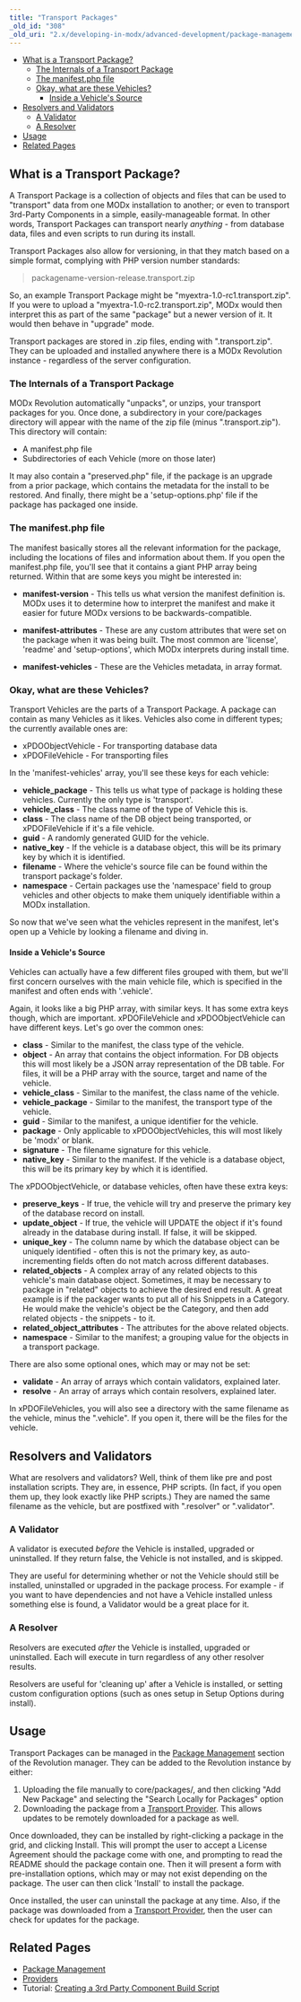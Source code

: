 ```yaml
---
title: "Transport Packages"
_old_id: "308"
_old_uri: "2.x/developing-in-modx/advanced-development/package-management/transport-packages"
---
```


- [What is a Transport Package?](#what-is-a-transport-package)
  - [The Internals of a Transport Package](#the-internals-of-a-transport-package)
  - [The manifest.php file](#the-manifestphp-file)
  - [Okay, what are these Vehicles?](#okay-what-are-these-vehicles)
    - [Inside a Vehicle's Source](#inside-a-vehicles-source)
- [Resolvers and Validators](#resolvers-and-validators)
  - [A Validator](#a-validator)
  - [A Resolver](#a-resolver)
- [Usage](#usage)
- [Related Pages](#related-pages)

## What is a Transport Package?

A Transport Package is a collection of objects and files that can be used to "transport" data from one MODx installation to another; or even to transport 3rd-Party Components in a simple, easily-manageable format. In other words, Transport Packages can transport nearly _anything_ - from database data, files and even scripts to run during its install.

Transport Packages also allow for versioning, in that they match based on a simple format, complying with PHP version number standards:

> packagename-version-release.transport.zip

So, an example Transport Package might be "myextra-1.0-rc1.transport.zip". If you were to upload a "myextra-1.0-rc2.transport.zip", MODx would then interpret this as part of the same "package" but a newer version of it. It would then behave in "upgrade" mode.

Transport packages are stored in .zip files, ending with ".transport.zip". They can be uploaded and installed anywhere there is a MODx Revolution instance - regardless of the server configuration.

### The Internals of a Transport Package

MODx Revolution automatically "unpacks", or unzips, your transport packages for you. Once done, a subdirectory in your core/packages directory will appear with the name of the zip file (minus ".transport.zip"). This directory will contain:

- A manifest.php file
- Subdirectories of each Vehicle (more on those later)

It may also contain a "preserved.php" file, if the package is an upgrade from a prior package, which contains the metadata for the install to be restored. And finally, there might be a 'setup-options.php' file if the package has packaged one inside.

### The manifest.php file

The manifest basically stores all the relevant information for the package, including the locations of files and information about them. If you open the manifest.php file, you'll see that it contains a giant PHP array being returned. Within that are some keys you might be interested in:

- **manifest-version** - This tells us what version the manifest definition is. MODx uses it to determine how to interpret the manifest and make it easier for future MODx versions to be backwards-compatible.

- **manifest-attributes** - These are any custom attributes that were set on the package when it was being built. The most common are 'license', 'readme' and 'setup-options', which MODx interprets during install time.

- **manifest-vehicles** - These are the Vehicles metadata, in array format.

### Okay, what are these Vehicles?

Transport Vehicles are the parts of a Transport Package. A package can contain as many Vehicles as it likes. Vehicles also come in different types; the currently available ones are:

- xPDOObjectVehicle - For transporting database data
- xPDOFileVehicle - For transporting files

In the 'manifest-vehicles' array, you'll see these keys for each vehicle:

- **vehicle\_package** - This tells us what type of package is holding these vehicles. Currently the only type is 'transport'.
- **vehicle\_class** - The class name of the type of Vehicle this is.
- **class** - The class name of the DB object being transported, or xPDOFileVehicle if it's a file vehicle.
- **guid** - A randomly generated GUID for the vehicle.
- **native\_key** - If the vehicle is a database object, this will be its primary key by which it is identified.
- **filename** - Where the vehicle's source file can be found within the transport package's folder.
- **namespace** - Certain packages use the 'namespace' field to group vehicles and other objects to make them uniquely identifiable within a MODx installation.

So now that we've seen what the vehicles represent in the manifest, let's open up a Vehicle by looking a filename and diving in.

#### Inside a Vehicle's Source

Vehicles can actually have a few different files grouped with them, but we'll first concern ourselves with the main vehicle file, which is specified in the manifest and often ends with '.vehicle'.

Again, it looks like a big PHP array, with similar keys. It has some extra keys though, which are important. xPDOFileVehicle and xPDOObjectVehicle can have different keys. Let's go over the common ones:

- **class** - Similar to the manifest, the class type of the vehicle.
- **object** - An array that contains the object information. For DB objects this will most likely be a JSON array representation of the DB table. For files, it will be a PHP array with the source, target and name of the vehicle.
- **vehicle\_class** - Similar to the manifest, the class name of the vehicle.
- **vehicle\_package** - Similar to the manifest, the transport type of the vehicle.
- **guid** - Similar to the manifest, a unique identifier for the vehicle.
- **package** - Only applicable to xPDOObjectVehicles, this will most likely be 'modx' or blank.
- **signature** - The filename signature for this vehicle.
- **native\_key** - Similar to the manifest. If the vehicle is a database object, this will be its primary key by which it is identified.

The xPDOObjectVehicle, or database vehicles, often have these extra keys:

- **preserve\_keys** - If true, the vehicle will try and preserve the primary key of the database record on install.
- **update\_object** - If true, the vehicle will UPDATE the object if it's found already in the database during install. If false, it will be skipped.
- **unique\_key** - The column name by which the database object can be uniquely identified - often this is not the primary key, as auto-incrementing fields often do not match across different databases.
- **related\_objects** - A complex array of any related objects to this vehicle's main database object. Sometimes, it may be necessary to package in "related" objects to achieve the desired end result. A great example is if the packager wants to put all of his Snippets in a Category. He would make the vehicle's object be the Category, and then add related objects - the snippets - to it.
- **related\_object\_attributes** - The attributes for the above related objects.
- **namespace** - Similar to the manifest; a grouping value for the objects in a transport package.

There are also some optional ones, which may or may not be set:

- **validate** - An array of arrays which contain validators, explained later.
- **resolve** - An array of arrays which contain resolvers, explained later.

In xPDOFileVehicles, you will also see a directory with the same filename as the vehicle, minus the ".vehicle". If you open it, there will be the files for the vehicle.

## Resolvers and Validators

What are resolvers and validators? Well, think of them like pre and post installation scripts. They are, in essence, PHP scripts. (In fact, if you open them up, they look exactly like PHP scripts.) They are named the same filename as the vehicle, but are postfixed with ".resolver" or ".validator".

### A Validator

A validator is executed _before_ the Vehicle is installed, upgraded or uninstalled. If they return false, the Vehicle is not installed, and is skipped.

They are useful for determining whether or not the Vehicle should still be installed, uninstalled or upgraded in the package process. For example - if you want to have dependencies and not have a Vehicle installed unless something else is found, a Validator would be a great place for it.

### A Resolver

Resolvers are executed _after_ the Vehicle is installed, upgraded or uninstalled. Each will execute in turn regardless of any other resolver results.

Resolvers are useful for 'cleaning up' after a Vehicle is installed, or setting custom configuration options (such as ones setup in Setup Options during install).

## Usage

Transport Packages can be managed in the [Package Management](developing-in-modx/advanced-development/package-management "Package Management") section of the Revolution manager. They can be added to the Revolution instance by either:

1. Uploading the file manually to core/packages/, and then clicking "Add New Package" and selecting the "Search Locally for Packages" option
2. Downloading the package from a [Transport Provider](developing-in-modx/advanced-development/package-management/providers "Providers"). This allows updates to be remotely downloaded for a package as well.

Once downloaded, they can be installed by right-clicking a package in the grid, and clicking Install. This will prompt the user to accept a License Agreement should the package come with one, and prompting to read the README should the package contain one. Then it will present a form with pre-installation options, which may or may not exist depending on the package. The user can then click 'Install' to install the package.

Once installed, the user can uninstall the package at any time. Also, if the package was downloaded from a [Transport Provider](developing-in-modx/advanced-development/package-management/providers "Providers"), then the user can check for updates for the package.

## Related Pages

- [Package Management](developing-in-modx/advanced-development/package-management "Package Management")
- [Providers](developing-in-modx/advanced-development/package-management/providers "Providers")
- Tutorial: [Creating a 3rd Party Component Build Script](developing-in-modx/advanced-development/package-management/creating-a-3rd-party-component-build-script "Creating a 3rd Party Component Build Script")